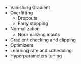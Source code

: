 - Vanishing Gradient
- Overfitting
  - Dropouts 
  - Early stopping
- Normalization
  - Noramalizing inputs
- Gradient checking and clipping
- Optimizers
- Learning rate and scheduling
- Hyperparameters tuning
